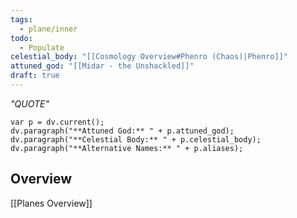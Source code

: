 ```yaml
---
tags:
  - plane/inner
todo:
  - Populate
celestial_body: "[[Cosmology Overview#Phenro (Chaos)|Phenro]]"
attuned_god: "[[Midar - the Unshackled]]"
draft: true
---
```

*"QUOTE"*
```dataviewjs
var p = dv.current();
dv.paragraph("**Attuned God:** " + p.attuned_god);
dv.paragraph("**Celestial Body:** " + p.celestial_body);
dv.paragraph("**Alternative Names:** " + p.aliases);
```
## Overview

[[Planes Overview]]